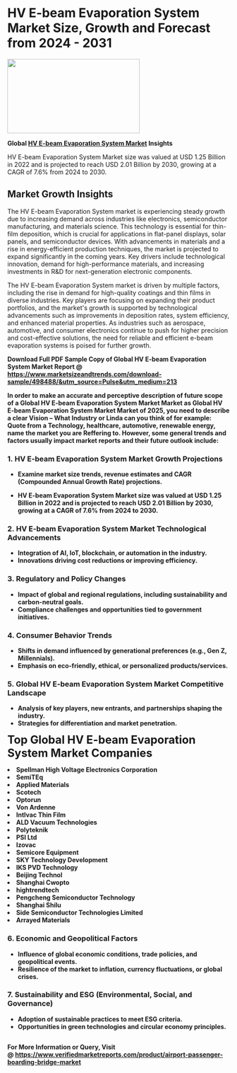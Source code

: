 <H1>HV E-beam Evaporation System Market Size, Growth and Forecast from 2024 - 2031</H1><img class="aligncenter size-medium wp-image-584254" src="https://thirdeyenews.in/wp-content/uploads/2024/09/Global-Market-Research-300x168.jpeg" alt="" width="300" height="168" /><p><strong>Global&nbsp;<a href="https://www.marketsizeandtrends.com/download-sample/498488/&amp;utm_source=Pulse&amp;utm_medium=213">HV E-beam Evaporation System Market</a> Insights</strong></p><p>HV E-beam Evaporation System Market size was valued at USD 1.25 Billion in 2022 and is projected to reach USD 2.01 Billion by 2030, growing at a CAGR of 7.6% from 2024 to 2030.</p><p><h2>Market Growth Insights</h2> <p>The HV E-beam Evaporation System market is experiencing steady growth due to increasing demand across industries like electronics, semiconductor manufacturing, and materials science. This technology is essential for thin-film deposition, which is crucial for applications in flat-panel displays, solar panels, and semiconductor devices. With advancements in materials and a rise in energy-efficient production techniques, the market is projected to expand significantly in the coming years. Key drivers include technological innovation, demand for high-performance materials, and increasing investments in R&D for next-generation electronic components.</p> <p><strong></strong></p> <p>The HV E-beam Evaporation System market is driven by multiple factors, including the rise in demand for high-quality coatings and thin films in diverse industries. Key players are focusing on expanding their product portfolios, and the market's growth is supported by technological advancements such as improvements in deposition rates, system efficiency, and enhanced material properties. As industries such as aerospace, automotive, and consumer electronics continue to push for higher precision and cost-effective solutions, the need for reliable and efficient e-beam evaporation systems is poised for further growth.</p> <p><strong></p><p><span class=""><strong>Download Full PDF Sample Copy of Global HV E-beam Evaporation System Market Report</strong> @ <a href="https://www.marketsizeandtrends.com/download-sample/498488/&amp;utm_source=Pulse&amp;utm_medium=213" target="_blank">https://www.marketsizeandtrends.com/download-sample/498488/&amp;utm_source=Pulse&amp;utm_medium=213</a></span></p><p>In order to make an accurate and perceptive description of future scope of a Global&nbsp;HV E-beam Evaporation System Market Market as Global&nbsp;HV E-beam Evaporation System Market Market of 2025, you need to describe a clear Vision &ndash; What Industry or Linda can you think of for example: Quote from a Technology, healthcare, automotive, renewable energy, name the market you are Reffering to. However, some general trends and factors usually impact market reports and their future outlook include:</p><h3>1.&nbsp;<strong>HV E-beam Evaporation System Market Growth Projections</strong></h3><ul><li>Examine market size trends, revenue estimates and CAGR (Compounded Annual Growth Rate) projections.</li><li><p>HV E-beam Evaporation System Market size was valued at USD 1.25 Billion in 2022 and is projected to reach USD 2.01 Billion by 2030, growing at a CAGR of 7.6% from 2024 to 2030.</p></li></ul><h3>2.&nbsp;<strong>HV E-beam Evaporation System Market Technological Advancements</strong></h3><ul><li>Integration of AI, IoT, blockchain, or automation in the industry.</li><li>Innovations driving cost reductions or improving efficiency.</li></ul><h3>3.&nbsp;<strong>Regulatory and Policy Changes</strong></h3><ul><li>Impact of global and regional regulations, including sustainability and carbon-neutral goals.</li><li>Compliance challenges and opportunities tied to government initiatives.</li></ul><h3>4.&nbsp;<strong>Consumer Behavior Trends</strong></h3><ul><li>Shifts in demand influenced by generational preferences (e.g., Gen Z, Millennials).</li><li>Emphasis on eco-friendly, ethical, or personalized products/services.</li></ul><h3>5.&nbsp;<strong>Global HV E-beam Evaporation System Market Competitive Landscape</strong></h3><ul><li>Analysis of key players, new entrants, and partnerships shaping the industry.</li><li>Strategies for differentiation and market penetration.</li></ul><p data-pm-slice="1 1 []"><span style="color: inherit; font-family: inherit; font-size: 25px;">Top Global HV E-beam Evaporation System Market Companies</span></p><div class="" data-test-id=""><p><li>Spellman High Voltage Electronics Corporation</li><li> SemiTEq</li><li> Applied Materials</li><li> Scotech</li><li> Optorun</li><li> Von Ardenne</li><li> Intlvac Thin Film</li><li> ALD Vacuum Technologies</li><li> Polyteknik</li><li> PSI Ltd</li><li> Izovac</li><li> Semicore Equipment</li><li> SKY Technology Development</li><li> IKS PVD Technology</li><li> Beijing Technol</li><li> Shanghai Cwopto</li><li> hightrendtech</li><li> Pengcheng Semiconductor Technology</li><li> Shanghai Shilu</li><li> Side Semiconductor Technologies Limited</li><li> Arrayed Materials</li></p></div><h3>6.&nbsp;<strong>Economic and Geopolitical Factors</strong></h3><ul><li>Influence of global economic conditions, trade policies, and geopolitical events.</li><li>Resilience of the market to inflation, currency fluctuations, or global crises.</li></ul><h3>7.&nbsp;<strong>Sustainability and ESG (Environmental, Social, and Governance)</strong></h3><ul><li>Adoption of sustainable practices to meet ESG criteria.</li><li>Opportunities in green technologies and circular economy principles.</li></ul><h2><strong style="font-size: 14px;">For More Information or Query, Visit @&nbsp;</strong><a style="background-color: #ffffff; font-size: 14px;" href="https://www.marketsizeandtrends.com/report/hv-e-beam-evaporation-system-market/" target="_blank">https://www.verifiedmarketreports.com/product/airport-passenger-boarding-bridge-market</a></h2>
